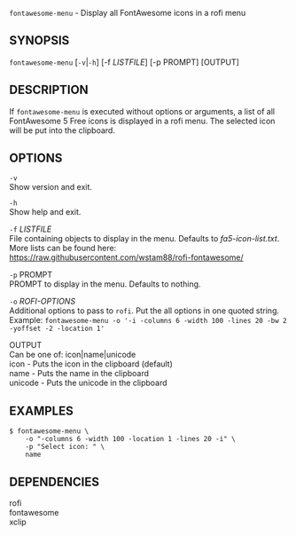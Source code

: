 

`fontawesome-menu` - Display all FontAwesome icons in a rofi menu

SYNOPSIS
--------

`fontawesome-menu` [`-v`|`-h`] [-f *LISTFILE*] [-p PROMPT] [OUTPUT]

DESCRIPTION
-----------

If `fontawesome-menu` is executed without options 
or arguments, a list of all FontAwesome 5 Free 
icons is displayed in a rofi menu. The selected icon
will be put into the clipboard.

OPTIONS
-------

`-v`  
  Show version and exit.

`-h`  
  Show help and exit.

`-f` *LISTFILE*  
  File containing objects to display in the menu. 
  Defaults to *fa5-icon-list.txt*. More lists can
  be found here:  
  <https://raw.githubusercontent.com/wstam88/rofi-fontawesome/> 

`-p` PROMPT  
  PROMPT to display in the menu. Defaults to nothing.

`-o` *ROFI-OPTIONS*  
  Additional options to pass to `rofi`. Put the all options 
  in one quoted string. Example:
  `fontawesome-menu -o '-i -columns 6 -width 100 -lines 20 -bw 2 -yoffset -2 -location 1'`

OUTPUT  
  Can be one of: icon|name|unicode  
  icon    - Puts the icon in the clipboard (default)  
  name    - Puts the name in the clipboard   
  unicode - Puts the unicode in the clipboard  

EXAMPLES
--------  

``` text
$ fontawesome-menu \
    -o "-columns 6 -width 100 -location 1 -lines 20 -i" \
    -p "Select icon: " \
    name
``` 

DEPENDENCIES
------------

rofi  
fontawesome  
xclip  

